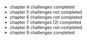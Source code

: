 - chapter 4 challenges completed
- chapter 5 challenges not completed
- chapter 6 challenges not completed
- chapter 7 challenges (2) completed
- chapter 8 challenges not completed
- chapter 9 challenges completed
